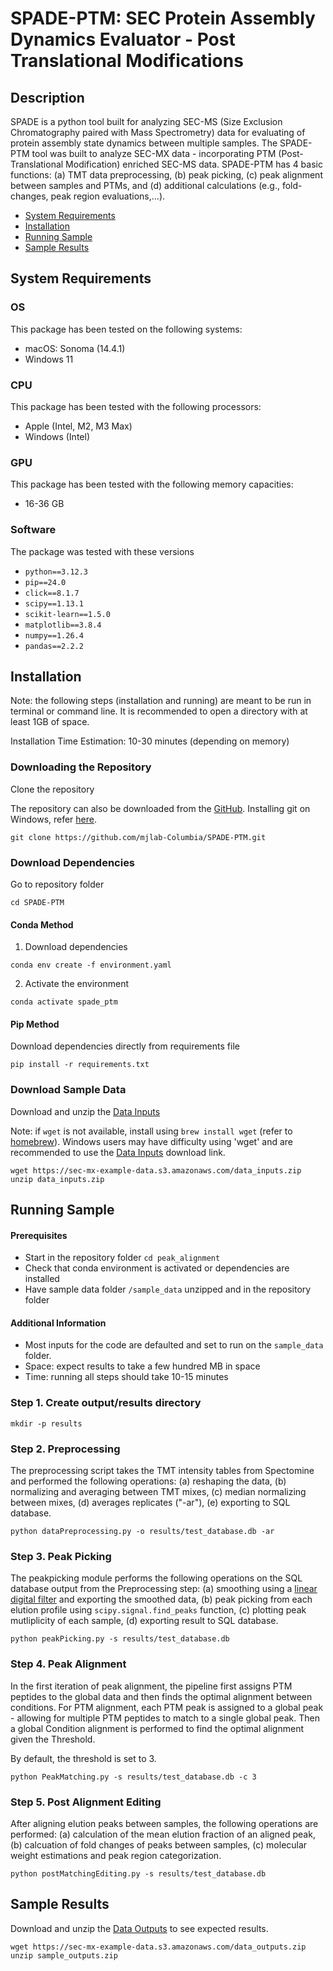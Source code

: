 # SPADE-PTM: SEC Protein Assembly Dynamics Evaluator - Post Translational Modifications

## Description
SPADE is a python tool built for analyzing SEC-MS (Size Exclusion Chromatography paired with Mass Spectrometry) data for evaluating of protein assembly state dynamics between multiple samples. The SPADE-PTM tool was built to analyze SEC-MX data - incorporating PTM (Post-Translational Modification) enriched SEC-MS data. SPADE-PTM has 4 basic functions: (a) TMT data preprocessing, (b) peak picking, (c) peak alignment between samples and PTMs, and (d) additional calculations (e.g., fold-changes, peak region evaluations,...).

- [System Requirements](#system-requirements)
- [Installation](#installation)
- [Running Sample](#running-sample)
- [Sample Results](#sample-results)

## System Requirements

### OS
This package has been tested on the following systems:
+ macOS: Sonoma (14.4.1)
+ Windows 11

### CPU
This package has been tested with the following processors:
+ Apple (Intel, M2, M3 Max)
+ Windows (Intel)

### GPU
This package has been tested with the following memory capacities:
+ 16-36 GB

### Software
The package was tested with these versions
+ `python==3.12.3`
+ `pip==24.0`
+ `click==8.1.7`
+ `scipy==1.13.1`
+ `scikit-learn==1.5.0`
+ `matplotlib==3.8.4`
+ `numpy==1.26.4`
+ `pandas==2.2.2`

## Installation
Note: the following steps (installation and running) are meant to be run in terminal or command line. It is recommended to open a directory with at least 1GB of space. 

Installation Time Estimation: 10-30 minutes (depending on memory)
### Downloading the Repository

Clone the repository 

The repository can also be downloaded from the [GitHub](https://github.com/mjlab-Columbia/SPADE-PTM). Installing git on Windows, refer [here](https://git-scm.com/downloads/win).

```
git clone https://github.com/mjlab-Columbia/SPADE-PTM.git
```

### Download Dependencies
Go to repository folder
```
cd SPADE-PTM
```
#### Conda Method
1. Download dependencies
```
conda env create -f environment.yaml
```

2. Activate the environment
```
conda activate spade_ptm
```
#### Pip Method
Download dependencies directly from requirements file 
```
pip install -r requirements.txt
```

### Download Sample Data
Download and unzip the [Data Inputs](https://sec-mx-example-data.s3.amazonaws.com/data_inputs.zip)

Note: if `wget` is not available, install using `brew install wget` (refer to [homebrew](https://brew.sh/)). Windows users may have difficulty using 'wget' and are recommended to use the [Data Inputs](https://sec-mx-example-data.s3.amazonaws.com/data_inputs.zip) download link.

```
wget https://sec-mx-example-data.s3.amazonaws.com/data_inputs.zip
unzip data_inputs.zip
```

## Running Sample
#### Prerequisites
+ Start in the repository folder `cd peak_alignment`
+ Check that conda environment is activated or dependencies are installed
+ Have sample data folder `/sample_data` unzipped and in the repository folder

#### Additional Information
+ Most inputs for the code are defaulted and set to run on the `sample_data` folder.
+ Space: expect results to take a few hundred MB in space
+ Time: running all steps should take 10-15 minutes

### Step 1. Create output/results directory
```
mkdir -p results
```

### Step 2. Preprocessing
The preprocessing script takes the TMT intensity tables from Spectomine and performed the following operations: (a) reshaping the data, (b) normalizing and averaging between TMT mixes, (c) median normalizing between mixes, (d) averages replicates ("-ar"), (e) exporting to SQL database.
```
python dataPreprocessing.py -o results/test_database.db -ar
```

### Step 3. Peak Picking
The peakpicking module performs the following operations on the SQL database output from the Preprocessing step: (a) smoothing using a [linear digital filter](https://docs.scipy.org/doc/scipy/reference/generated/scipy.signal.filtfilt.html) and exporting the smoothed data, (b) peak picking from each elution profile using `scipy.signal.find_peaks` function, (c) plotting peak mutliplicity of each sample, (d) exporting result to SQL database.
```
python peakPicking.py -s results/test_database.db
```

### Step 4. Peak Alignment 
In the first iteration of peak alignment, the pipeline first assigns PTM peptides to the global data and then finds the optimal alignment between conditions. For PTM alignment, each PTM peak is assigned to a global peak - allowing for multiple PTM peptides to match to a single global peak. Then a global Condition alignment is performed to find the optimal alignment given the Threshold. 

By default, the threshold is set to 3. 
```
python PeakMatching.py -s results/test_database.db -c 3
```

### Step 5. Post Alignment Editing 
After aligning elution peaks between samples, the following operations are performed: (a) calculation of the mean elution fraction of an aligned peak, (b) calcuation of fold changes of peaks between samples, (c) molecular weight estimations and peak region categorization.
```
python postMatchingEditing.py -s results/test_database.db
```
## Sample Results

Download and unzip the [Data Outputs](https://sec-mx-example-data.s3.amazonaws.com/data_outputs.zip) to see expected results.

```
wget https://sec-mx-example-data.s3.amazonaws.com/data_outputs.zip
unzip sample_outputs.zip
```
